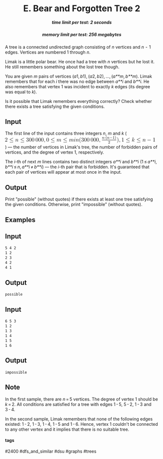 <h1 style='text-align: center;'> E. Bear and Forgotten Tree 2</h1>

<h5 style='text-align: center;'>time limit per test: 2 seconds</h5>
<h5 style='text-align: center;'>memory limit per test: 256 megabytes</h5>

A tree is a connected undirected graph consisting of *n* vertices and *n*  -  1 edges. Vertices are numbered 1 through *n*.

Limak is a little polar bear. He once had a tree with *n* vertices but he lost it. He still remembers something about the lost tree though.

You are given *m* pairs of vertices (*a*1, *b*1), (*a*2, *b*2), ..., (*a**m*, *b**m*). Limak remembers that for each *i* there was no edge between *a**i* and *b**i*. He also remembers that vertex 1 was incident to exactly *k* edges (its degree was equal to *k*).

Is it possible that Limak remembers everything correctly? Check whether there exists a tree satisfying the given conditions.

## Input

The first line of the input contains three integers *n*, *m* and *k* (![](images/19811985e5f98ef281dd7cacbed9459c07b3ead9.png)) — the number of vertices in Limak's tree, the number of forbidden pairs of vertices, and the degree of vertex 1, respectively.

The *i*-th of next *m* lines contains two distinct integers *a**i* and *b**i* (1 ≤ *a**i*, *b**i* ≤ *n*, *a**i* ≠ *b**i*) — the *i*-th pair that is forbidden. It's guaranteed that each pair of vertices will appear at most once in the input.

## Output

Print "possible" (without quotes) if there exists at least one tree satisfying the given conditions. Otherwise, print "impossible" (without quotes).

## Examples

## Input


```
5 4 2  
1 2  
2 3  
4 2  
4 1  

```
## Output


```
possible  

```
## Input


```
6 5 3  
1 2  
1 3  
1 4  
1 5  
1 6  

```
## Output


```
impossible  

```
## Note

In the first sample, there are *n* = 5 vertices. The degree of vertex 1 should be *k* = 2. All conditions are satisfied for a tree with edges 1 - 5, 5 - 2, 1 - 3 and 3 - 4.

In the second sample, Limak remembers that none of the following edges existed: 1 - 2, 1 - 3, 1 - 4, 1 - 5 and 1 - 6. Hence, vertex 1 couldn't be connected to any other vertex and it implies that there is no suitable tree.



#### tags 

#2400 #dfs_and_similar #dsu #graphs #trees 